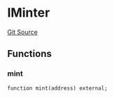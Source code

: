 # IMinter
[Git Source](https://github.com/larrythecucumber321/protocol/blob/77d337b8595ba96d069ded321419b36a61984170/contracts/plugins/assets/convex/vendor/ConvexInterfaces.sol)


## Functions
### mint


```solidity
function mint(address) external;
```

